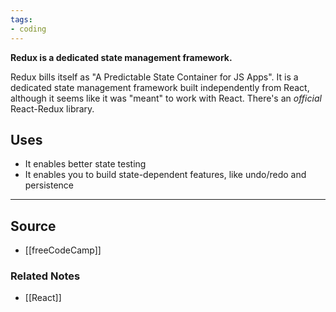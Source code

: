 ```yaml
---
tags:
- coding
---
```

**Redux is a dedicated state management framework.**

Redux bills itself as "A Predictable State Container for JS Apps". It is a dedicated state management framework built independently from React, although it seems like it was "meant" to work with React. There's an *official* React-Redux library.

## Uses

- It enables better state testing
- It enables you to build state-dependent features, like undo/redo and persistence

---

## Source
- [[freeCodeCamp]]

### Related Notes
- [[React]]